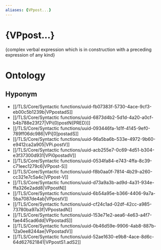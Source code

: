 ```yaml
---
aliases: {VPpost...}
---
```

# {VPpost...}

{complex verbal expression which is in construction with a preceding expression of any kind}
# Ontology

## Hyponym
- [[/TLS/Core/Syntactic functions/uuid-fb07383f-5730-4ace-9cf3-eb00c5b1239b|VPpostadS]]
- [[/TLS/Core/Syntactic functions/uuid-6873d4b2-5d1d-4a20-a0cf-b4b788e23f27|VPi(0)postN{PRED}]]
- [[/TLS/Core/Syntactic functions/uuid-093446fa-1d1f-4145-9ef0-789ff06dc986|VPi[0]postadS]]
- [[/TLS/Core/Syntactic functions/uuid-96a5ba6b-533e-4972-9b60-e9412ca2a905|VPi.postV]]
- [[/TLS/Core/Syntactic functions/uuid-acb255e7-0c69-4d51-b304-e3f37300d931|VPi0postadV]]
- [[/TLS/Core/Syntactic functions/uuid-0534fa84-e743-4ffa-8c39-c71eec1279c6|VPpost-S]]
- [[/TLS/Core/Syntactic functions/uuid-f8b0aa0f-7814-4b29-a260-cc321e7c5a4c|VPpost-V]]
- [[/TLS/Core/Syntactic functions/uuid-d73a9a3b-ad9d-4a31-934e-ffa326e2add8|VPpostN]]
- [[/TLS/Core/Syntactic functions/uuid-6b54a95e-b366-4406-9a7a-5ba7087de4ab|VPpostV]]
- [[/TLS/Core/Syntactic functions/uuid-cf24c1ad-02df-42cc-a985-73780ba97a3f|VPpostadN]]
- [[/TLS/Core/Syntactic functions/uuid-153e71e2-aea6-4e63-a4f7-fae445cad6dd|VPpostadS]]
- [[/TLS/Core/Syntactic functions/uuid-0b46d59e-9906-4ab8-887b-12a0ee8244ae|VPpostadV]]
- [[/TLS/Core/Syntactic functions/uuid-52ae1630-e9b8-4ace-8d6c-64d627621841|VPpostS1.adS2]]